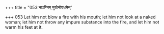 +++
title = "053 नाऽग्निम् मुखेनोपधमेन्"

+++
053	Let him not blow a fire with his mouth; let him not look at a naked woman; let him not throw any impure substance into the fire, and let him not warm his feet at it.